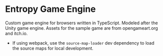 # Entropy Game Engine
Custom game engine for browsers written in TypeScript. Modeled after the Unity game engine.
Assets for the sample game are from opengameart.org and itch.io.

- If using webpack, use the `source-map-loader` dev dependency to load the source maps for local development.

